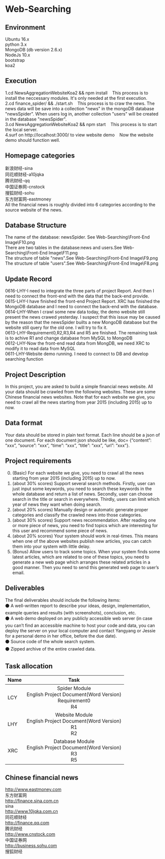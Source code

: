 # Web-Searching

## Environment
Ubuntu 16.x<br>
python 3.x<br>
MongoDB (db version 2.6.x)<br>
NodeJs 10.x<br>
bootstrap<br>
koa2<br>

## 	Execution
1.cd NewsAggregationWebsiteKoa2 && npm install &nbsp;&nbsp; This process is to install the neccessary modules. It's only needed at the first execution.<br>
2.cd finance_spider/ && ./start.sh  &nbsp;&nbsp; This process is to craw the news. The news data will be save into a collection "news" in the mongoDB database "newsSpider". When users log in, another collection "users" will be created in the database "newsSpider".<br>
3.cd NewsAggregationWebsiteKoa2 && npm start  &nbsp;&nbsp; This process is to start the local server.<br>
4.surf on http://localhost:3000/ to view website demo &nbsp;&nbsp; Now the website demo should function well.<br>


## Homepage categories

新浪财经-sina  <br> 
同花顺财经-a10jqka  <br> 
腾讯财经-qq  <br> 
中国证券网-cnstock <br> 
搜狐财经-sohu <br>
东方财富网-eastmoney<br>
All the financial news is roughly divided into 6 categories according to the source website of the news.<br>


## Database Structure
The name of the database: newsSpider. See Web-Searching\Front-End Image\F10.png<br>
There are two tables in the database:news and users.See Web-Searching\Front-End Image\F11.png<br>
The structure of table "news".See Web-Searching\Front-End Image\F9.png<br>
The structure of table "users".See Web-Searching\Front-End Image\F8.png<br>


## Update Record
0616-LHY-I need to integrate the three parts of project Report. And then I need to connect the front-end with the data that the back-end provide.<br>
0615-LHY-I have finished the front-end Project Report. XRC has finished the MongoDB database and I need to connect the back-end with the database.<br>
0614-LHY-When I crawl some new data today, the demo website still present the news crawed yesterday. I suspect that this issue may be caused by the reason that the newsSpider builts a new MongoDB database but the website still query for the old one. I will try to fix it.<br>
0613-LHY-Requirement0,R2,R3,R4 and R5 are finished. The remaining task is to achive R1 and change database from MySQL to MongoDB<br>
0612-LHY-Now the front-end read data from MongDB, we need XRC to modify it to read data from MySQL<br>
0611-LHY-Website demo running. I need to connect to DB and develop searching function

## Project Description
In this project, you are asked to build a simple financial news website. All your data should be crawled from the following websites. These are some Chinese financial news websites. Note that for each website we give, you need to crawl all the news starting from year 2015 (including 2015) up to now.

## Data format
Your data should be stored in plain text format. Each line should be a json of one document. For each document json should be like, doc= {“content”: “xxx”, “source”: “xxx”, “time”: “xxx”, “title”: “xxx”, “url”: “xxx”}.


## Project requirements
0. (Basic) For each website we give, you need to crawl all the news starting from year 2015 (including 2015) up to now.
1. (about 30% scores) Support several search methods. Firstly, user can just input some keywords, you need to search these keywords in the whole database and return a list of news. Secondly, user can choose search in the title or search in everywhere. Thirdly, users can limit which year of news they want when doing search. 
2. (about 20% scores) Manually design or automatic generate proper categories and classify the crawled news into those categories. 
3. (about 30% scores) Support news recommendation. After reading one or more piece of news, you need to find topics which are interesting for this user and recommend some piece of news. 
4. (about 20% scores) Your system should work in real-times. This means when one of the above websites publish new articles, you can catch them into your system with little delay. 
5. (Bonus) Allow users to track some topics. When your system finds some latest articles, which are related to one of these topics, you need to generate a new web page which arranges these related articles in a good manner. Then you need to send this generated web page to user’s email. 

## Deliverables
The final deliverables should include the following items:<br>
⚫ A well-written report to describe your ideas, design, implementation, example queries and results (with screenshots), conclusion, etc.<br>
⚫ A web demo deployed on any publicly accessible web server (in case you can’t find an accessible machine to host your code and data, you can deploy the server on your local computer and contact Yangyang or Jessie for a personal demo in her office, before the due date).<br>
⚫ Source code of the whole search system.<br>
⚫ Zipped archive of the entire crawled data.<br>

## Task allocation
| Name        |       Task  |
| --------   |  :----: |
| LCY       | Spider Module<br> English Project Document(Word Version)<br> Requirement0<br> R4<br>         |
| LHY        | Website Module<br>English Project Document(Word Version)<br>   R1<br> R2<br>          |
| XRC        | Database Module<br>English Project Document(Word Version)<br>  R3<br> R5<br>      |



## Chinese financial news
http://www.eastmoney.com  
东方财富网  <br> 
http://finance.sina.com.cn   
sina  <br> 
http://www.10jqka.com.cn  
同花顺财经  <br> 
http://finance.qq.com  
腾讯财经  <br> 
http://www.cnstock.com  
中国证券网  <br> 
http://business.sohu.com  
搜狐财经 <br>  



